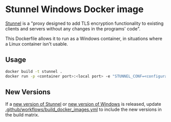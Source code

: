 # Stunnel Windows Docker image

[Stunnel](https://www.stunnel.org/) is a "proxy designed to add TLS encryption
functionality to existing clients and servers without any changes in the
programs' code".

This Dockerfile allows it to run as a Windows container, in situations where a
Linux container isn't usable.


## Usage

``` sh
docker build -t stunnel .
docker run -p <container port>:<local port> -e "STUNNEL_CONF=<configuration>" stunnel
```

## New Versions

If a [new version of Stunnel](https://www.stunnel.org/NEWS.html) or [new version of Windows](https://hub.docker.com/_/microsoft-windows) is released, update [.github/workflows/build_docker_images.yml](https://github.com/mbta/stunnel_windows/blob/main/.github/workflows/build_docker_images.yml) to include the new versions in the build matrix.
